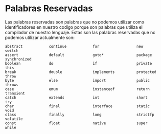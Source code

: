 # Palabras Reservadas

Las palabras reservadas son palabras que no podemos utilizar como identificadores en nuestro codigo porque son palabras que utiliza el compilador de nuestro lenguaje. Estas son las palabras reservadas que no podemos utilizar actualmente son:
``` 
abstract	        continue	        for	                new	                switch
assert	            default	            goto*	            package	            synchronized
boolean	            do	                if	                private	            this
break	            double	            implements	        protected	        throw
byte	            else	            import	            public	            throws
case	            enum    	        instanceof	        return	            transient
catch	            extends	            int	                short	            try
char	            final	            interface	        static	            void
class	            finally	            long	            strictfp	        volatile
const	            float	            native	            super	            while
```

